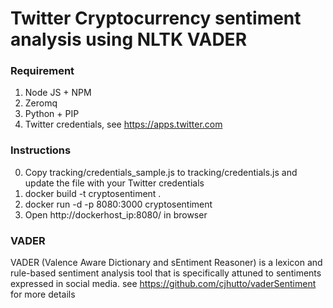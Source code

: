 # Twitter Cryptocurrency sentiment analysis using NLTK VADER

### Requirement
1. Node JS + NPM
2. Zeromq
3. Python + PIP
4. Twitter credentials, see https://apps.twitter.com

### Instructions
0. Copy tracking/credentials_sample.js to tracking/credentials.js and update the file with your Twitter credentials
1. docker build -t cryptosentiment .
2. docker run  -d -p 8080:3000 cryptosentiment
3. Open http://dockerhost_ip:8080/ in browser


### VADER
VADER (Valence Aware Dictionary and sEntiment Reasoner) is a lexicon and rule-based sentiment analysis tool that is specifically attuned to sentiments expressed in social media.
see https://github.com/cjhutto/vaderSentiment for more details

